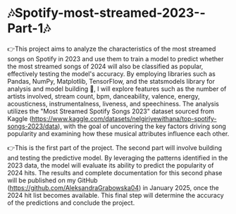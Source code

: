 # 🎶Spotify-most-streamed-2023--Part-1🎶

👉This project aims to analyze the characteristics of the most streamed songs on Spotify in 2023 and use them to train a model to predict whether the most streamed songs of 2024 will also be classified as popular, effectively testing the model's accuracy. By employing libraries such as Pandas, NumPy, Matplotlib, TensorFlow, and the statsmodels library for analysis and model building 🤖, I will explore features such as the number of artists involved, stream count, bpm, danceability, valence, energy, acousticness, instrumentalness, liveness, and speechiness.
The analysis utilizes the "Most Streamed Spotify Songs 2023" dataset sourced from Kaggle (https://www.kaggle.com/datasets/nelgiriyewithana/top-spotify-songs-2023/data), with the goal of uncovering the key factors driving song popularity and examining how these musical attributes influence each other.

👉This is the first part of the project. The second part will involve building and testing the predictive model. By leveraging the patterns identified in the 2023 data, the model will evaluate its ability to predict the popularity of 2024 hits. The results and complete documentation for this second phase will be published on my GitHub (https://github.com/AleksandraGrabowska04) in January 2025, once the 2024 hit list becomes available. This final step will determine the accuracy of the predictions and conclude the project.

